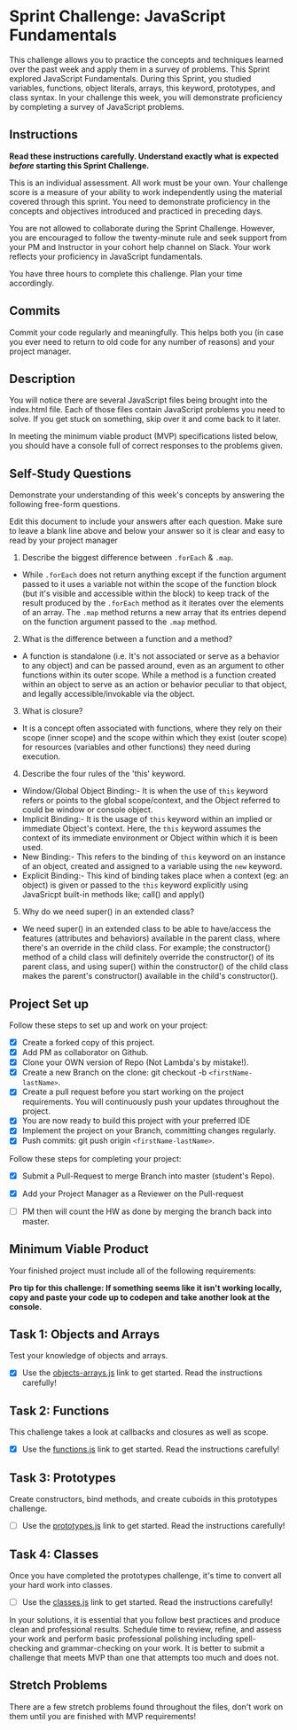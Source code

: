 # Sprint Challenge: JavaScript Fundamentals

This challenge allows you to practice the concepts and techniques learned over the past week and apply them in a survey of problems. This Sprint explored JavaScript Fundamentals. During this Sprint, you studied variables, functions, object literals, arrays, this keyword, prototypes, and class syntax. In your challenge this week, you will demonstrate proficiency by completing a survey of JavaScript problems.

## Instructions

**Read these instructions carefully. Understand exactly what is expected _before_ starting this Sprint Challenge.**

This is an individual assessment. All work must be your own. Your challenge score is a measure of your ability to work independently using the material covered through this sprint. You need to demonstrate proficiency in the concepts and objectives introduced and practiced in preceding days.

You are not allowed to collaborate during the Sprint Challenge. However, you are encouraged to follow the twenty-minute rule and seek support from your PM and Instructor in your cohort help channel on Slack. Your work reflects your proficiency in JavaScript fundamentals.

You have three hours to complete this challenge. Plan your time accordingly.

## Commits

Commit your code regularly and meaningfully. This helps both you (in case you ever need to return to old code for any number of reasons) and your project manager.

## Description

You will notice there are several JavaScript files being brought into the index.html file.  Each of those files contain JavaScript problems you need to solve.  If you get stuck on something, skip over it and come back to it later.

In meeting the minimum viable product (MVP) specifications listed below, you should have a console full of correct responses to the problems given.

## Self-Study Questions

Demonstrate your understanding of this week's concepts by answering the following free-form questions.

Edit this document to include your answers after each question. Make sure to leave a blank line above and below your answer so it is clear and easy to read by your project manager

1. Describe the biggest difference between `.forEach` & `.map`.

- While `.forEach` does not return anything except if the function argument passed to it uses a variable not within the scope of the function block (but it's visible and accessible within the block) to keep track of the result produced by the `.forEach` method as it iterates over the elements of an array. The `.map` method returns a new array that its entries depend on the function argument passed to the `.map` method.

2. What is the difference between a function and a method?

- A function is standalone (i.e. It's not associated or serve as a behavior to any object) and can be passed around, even as an argument to other functions within its outer scope. While a method is a function created within an object to serve as an action or behavior peculiar to that object, and legally accessible/invokable via the object.

3. What is closure?

- It is a concept often associated with functions, where they rely on their scope (inner scope) and the scope within which they exist (outer scope) for resources (variables and other functions) they need during execution.

4. Describe the four rules of the 'this' keyword.

- Window/Global Object Binding:-
   It is when the use of `this` keyword refers or points to the global scope/context, and the Object referred to could be window or console object.
- Implicit Binding:-
   It is the usage of `this` keyword within an implied or immediate Object's context. Here, the `this` keyword assumes the context of its immediate environment or Object within which it is been used.
- New Binding:-
   This refers to the binding of `this` keyword on an instance of an object, created and assigned to a variable using the `new` keyword.
- Explicit Binding:-
   This kind of binding takes place when a context (eg: an object) is given or passed to the `this` keyword explicitly using JavaSricpt built-in methods like; call() and apply()

5. Why do we need super() in an extended class?

- We need super() in an extended class to be able to have/access the features (attributes and behaviors) available in the parent class, where there's an override in the child class. For example; the constructor() method of a child class will definitely override the constructor() of its parent class, and using super() within the constructor() of the child class makes the parent's constructor() available in the child's constructor().

## Project Set up

Follow these steps to set up and work on your project:

- [x] Create a forked copy of this project.
- [x] Add PM as collaborator on Github.
- [x] Clone your OWN version of Repo (Not Lambda's by mistake!).
- [x] Create a new Branch on the clone: git checkout -b `<firstName-lastName>`.
- [x] Create a pull request before you start working on the project requirements.  You will continuously push your updates throughout the project.
- [x] You are now ready to build this project with your preferred IDE
- [x] Implement the project on your Branch, committing changes regularly.
- [x] Push commits: git push origin `<firstName-lastName>`.

Follow these steps for completing your project:

- [x] Submit a Pull-Request to merge <firstName-lastName> Branch into master (student's  Repo).
- [x] Add your Project Manager as a Reviewer on the Pull-request
- [ ] PM then will count the HW as done by  merging the branch back into master.


## Minimum Viable Product

Your finished project must include all of the following requirements:

**Pro tip for this challenge: If something seems like it isn't working locally, copy and paste your code up to codepen and take another look at the console.**

## Task 1: Objects and Arrays
Test your knowledge of objects and arrays. 
* [x] Use the [objects-arrays.js](challenges/objects-arrays.js) link to get started.  Read the instructions carefully!

## Task 2: Functions
This challenge takes a look at callbacks and closures as well as scope. 
* [x] Use the [functions.js](challenges/functions.js) link to get started. Read the instructions carefully!

## Task 3: Prototypes
Create constructors, bind methods, and create cuboids in this prototypes challenge.
* [ ] Use the [prototypes.js](challenges/prototypes.js) link to get started. Read the instructions carefully!

## Task 4: Classes
Once you have completed the prototypes challenge, it's time to convert all your hard work into classes.
* [ ] Use the [classes.js](challenges/classes.js) link to get started. Read the instructions carefully!

In your solutions, it is essential that you follow best practices and produce clean and professional results. Schedule time to review, refine, and assess your work and perform basic professional polishing including spell-checking and grammar-checking on your work. It is better to submit a challenge that meets MVP than one that attempts too much and does not.

## Stretch Problems

There are a few stretch problems found throughout the files, don't work on them until you are finished with MVP requirements!
